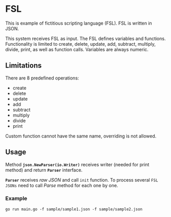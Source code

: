 # FSL

This is example of fictitious scripting language (FSL).  FSL is written in JSON.

This system receives FSL as input. The FSL defines variables and functions. Functionality is limited to create, delete, update, add, subtract, multiply, divide, print, as well as function calls. Variables are always numeric.

## Limitations

There are 8 predefined operations:
- create
- delete
- update
- add
- subtract
- multiply
- divide
- print

Custom function cannot have the same name, overriding is not allowed.

## Usage

Method **`json.NewParser(io.Writer)`** receives writer (needed for print method) and return **`Parser`** interface.

**`Parser`** receives *raw JSON* and call `init` function. To process several `FSL JSONs` need to call *Parse* method for each one by one.

### Example

```shell
go run main.go -f sample/sample1.json -f sample/sample2.json
```
